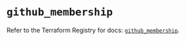 # `github_membership`

Refer to the Terraform Registry for docs: [`github_membership`](https://registry.terraform.io/providers/integrations/github/6.2.3/docs/resources/membership).
